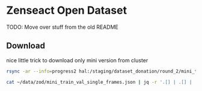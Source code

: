 # Zenseact Open Dataset

TODO: Move over stuff from the old README

## Download

nice little trick to download only mini version from cluster

```bash
rsync -ar --info=progress2 hal:/staging/dataset_donation/round_2/mini_train_val_single_frames.json ~/data/zod

cat ~/data/zod/mini_train_val_single_frames.json | jq -r '.[] | .[] | .frame_id' | xargs -I{} rsync -ar --info=progress2 hal:/staging/dataset_donation/round_2/single_frames/{} ~/data/zod/single_frames
```